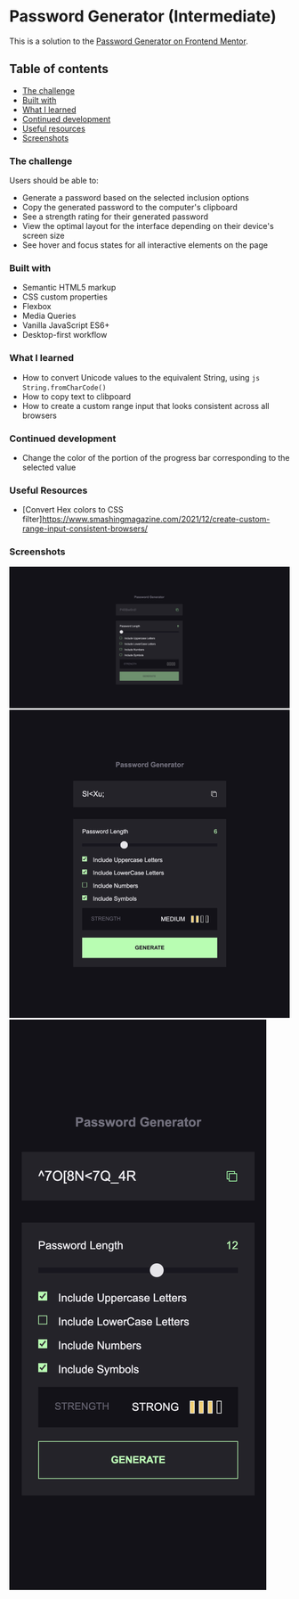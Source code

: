 # Password Generator (Intermediate)

This is a solution to the [Password Generator on Frontend Mentor](https://www.frontendmentor.io/challenges/password-generator-app-Mr8CLycqjh). 

## Table of contents
- [The challenge](#the-challenge)
- [Built with](#built-with)
- [What I learned](#what-i-learned)
- [Continued development](#continued-development)
- [Useful resources](#useful-resources)
- [Screenshots](#screenshots)

### The challenge

Users should be able to:

- Generate a password based on the selected inclusion options
- Copy the generated password to the computer's clipboard
- See a strength rating for their generated password
- View the optimal layout for the interface depending on their device's screen size
- See hover and focus states for all interactive elements on the page

### Built with

- Semantic HTML5 markup
- CSS custom properties
- Flexbox
- Media Queries
- Vanilla JavaScript ES6+
- Desktop-first workflow

### What I learned

- How to convert Unicode values to the equivalent String, using ```js String.fromCharCode() ```
- How to copy text to clibpoard
- How to create a custom range input that looks consistent across all browsers

### Continued development

- Change the color of the portion of the progress bar corresponding to the selected value

### Useful Resources

- [Convert Hex colors to CSS filter]https://www.smashingmagazine.com/2021/12/create-custom-range-input-consistent-browsers/

### Screenshots

![](screenshots/screenshot-desktop-view.png)
![](screenshots/screenshot-tablet-view-active-states.png)
![](screenshots/screenshot-mobile-view-active-states.png)
